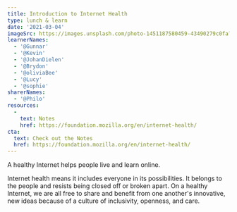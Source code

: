 ```yaml
---
title: Introduction to Internet Health
type: lunch & learn
date: '2021-03-04'
imageSrc: https://images.unsplash.com/photo-1451187580459-43490279c0fa?ixid=MXwxMjA3fDB8MHxwaG90by1wYWdlfHx8fGVufDB8fHw%3D&ixlib=rb-1.2.1&auto=format&fit=crop&w=1504&q=80
learnerNames:
  - '@Gunnar'
  - '@Kevin'
  - '@JohanDielen'
  - '@Brydon'
  - '@oliviaBee'
  - '@Lucy'
  - '@sophie'
sharerNames: 
  - '@Philo'
resources:
  -
    text: Notes
    href: https://foundation.mozilla.org/en/internet-health/
cta:
  text: Check out the Notes
  href: https://foundation.mozilla.org/en/internet-health/
---
```

A healthy Internet helps people live and learn online.
<!--more-->
Internet health means it includes everyone in its possibilities. It belongs to the people and resists being closed off or broken apart. On a healthy Internet, we are all free to share and benefit from one another's innovative, new ideas because of a culture of inclusivity, openness, and care.

